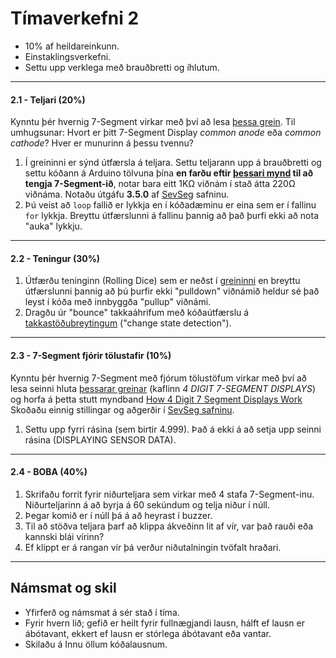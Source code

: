 # Tímaverkefni 2
- 10% af heildareinkunn.
- Einstaklingsverkefni.
- Settu upp verklega með brauðbretti og íhlutum.

---

#### 2.1 - Teljari (20%)

Kynntu þér hvernig 7-Segment virkar með því að lesa [þessa grein](https://lastminuteengineers.com/seven-segment-arduino-tutorial/).
Til umhugsunar: Hvort er þitt 7-Segment Display *common anode* eða *common cathode*? Hver er munurinn á þessu tvennu?

1. Í greininni er sýnd útfærsla á teljara. Settu teljarann upp á brauðbretti og settu kóðann á Arduino tölvuna þína **en farðu eftir [þessari mynd](https://raw.githubusercontent.com/VESM2VT/Efni/main/Myndir/SevenSeg_1_vidnam.png) til að tengja 7-Segment-ið**, notar bara eitt 1KΩ viðnám í stað átta 220Ω viðnáma. Notaðu útgáfu **3.5.0** af [SevSeg](https://www.arduino.cc/reference/en/libraries/sevseg/) safninu.
1. Þú veist að ```loop``` fallið er lykkja en í kóðadæminu er eina sem er í fallinu ```for``` lykkja. Breyttu útfærslunni á fallinu þannig að það þurfi ekki að nota "auka" lykkju.

---

#### 2.2 - Teningur (30%)
1. Útfærðu teninginn (Rolling Dice) sem er neðst í [greininni](https://lastminuteengineers.com/seven-segment-arduino-tutorial/) en breyttu útfærslunni þannig að þú þurfir ekki "pulldown" viðnámið heldur sé það leyst í kóða með innbyggða "pullup" viðnámi. 
1. Dragðu úr "bounce" takkaáhrifum með kóðaútfærslu á [takkastöðubreytingum](https://github.com/VESM2VT/arduino/wiki/Unni%C3%B0-me%C3%B0-stafr%C3%A6n-gildi#st%C3%B6%C3%B0ubreyting-%C3%A1-takka) ("change state detection").

---

#### 2.3 - 7-Segment fjórir tölustafir (10%)

Kynntu þér hvernig 7-Segment með fjórum tölustöfum virkar með því að lesa seinni hluta [þessarar greinar](https://www.circuitbasics.com/arduino-7-segment-display-tutorial/) (kaflinn *4 DIGIT 7-SEGMENT DISPLAYS*) og horfa á þetta stutt myndband [How 4 Digit 7 Segment Displays Work](https://youtu.be/fYAlE1u5rno)
Skoðaðu einnig stillingar og aðgerðir í [SevSeg safninu](https://github.com/DeanIsMe/SevSeg). 

1. Settu upp fyrri rásina (sem birtir 4.999). Það á ekki á að setja upp seinni rásina (DISPLAYING SENSOR DATA).

---

#### 2.4 - BOBA (40%)

1. Skrifaðu forrit fyrir niðurteljara sem virkar með 4 stafa 7-Segment-inu. Niðurteljarinn á að byrja á 60 sekúndum og telja niður í núll. 
1. Þegar komið er í núll þá á að heyrast í buzzer. 
1. Til að stöðva teljara þarf að klippa ákveðinn lit af vír, var það rauði eða kannski blái vírinn?
1. Ef klippt er á rangan vír þá verður niðutalningin tvöfalt hraðari. 

---

## Námsmat og skil
- Yfirferð og námsmat á sér stað í tíma. 
- Fyrir hvern lið; gefið er heilt fyrir fullnægjandi lausn, hálft ef lausn er ábótavant, ekkert ef lausn er stórlega ábótavant eða vantar. 
- Skilaðu á Innu öllum kóðalausnum.

